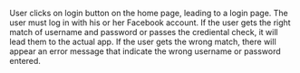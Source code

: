 User clicks on login button on the home page, leading to a login page. The user must log in with his or her Facebook account. If the user gets the right match of username and password or passes the crediental check, it will lead them to the actual app. If the user gets the wrong match, there will appear an error message that indicate the wrong username or password entered.
